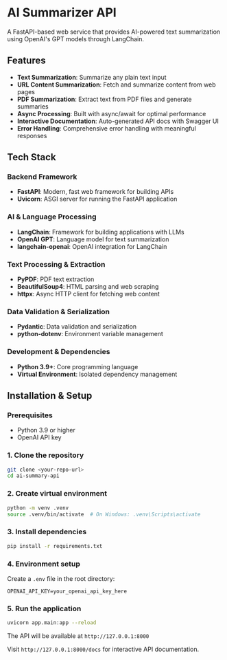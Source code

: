 # AI Summarizer API

A FastAPI-based web service that provides AI-powered text summarization using OpenAI's GPT models through LangChain.

## Features

- **Text Summarization**: Summarize any plain text input
- **URL Content Summarization**: Fetch and summarize content from web pages
- **PDF Summarization**: Extract text from PDF files and generate summaries
- **Async Processing**: Built with async/await for optimal performance
- **Interactive Documentation**: Auto-generated API docs with Swagger UI
- **Error Handling**: Comprehensive error handling with meaningful responses

## Tech Stack

### Backend Framework
- **FastAPI**: Modern, fast web framework for building APIs
- **Uvicorn**: ASGI server for running the FastAPI application

### AI & Language Processing
- **LangChain**: Framework for building applications with LLMs
- **OpenAI GPT**: Language model for text summarization
- **langchain-openai**: OpenAI integration for LangChain

### Text Processing & Extraction
- **PyPDF**: PDF text extraction
- **BeautifulSoup4**: HTML parsing and web scraping
- **httpx**: Async HTTP client for fetching web content

### Data Validation & Serialization
- **Pydantic**: Data validation and serialization
- **python-dotenv**: Environment variable management

### Development & Dependencies
- **Python 3.9+**: Core programming language
- **Virtual Environment**: Isolated dependency management

## Installation & Setup

### Prerequisites
- Python 3.9 or higher
- OpenAI API key

### 1. Clone the repository
```bash
git clone <your-repo-url>
cd ai-summary-api
```

### 2. Create virtual environment
```bash
python -m venv .venv
source .venv/bin/activate  # On Windows: .venv\Scripts\activate
```

### 3. Install dependencies
```bash
pip install -r requirements.txt
```

### 4. Environment setup
Create a `.env` file in the root directory:
```env
OPENAI_API_KEY=your_openai_api_key_here
```

### 5. Run the application
```bash
uvicorn app.main:app --reload
```

The API will be available at `http://127.0.0.1:8000`

Visit `http://127.0.0.1:8000/docs` for interactive API documentation.